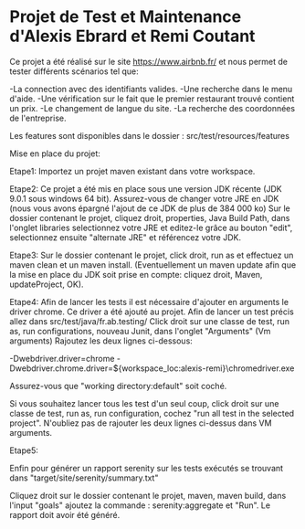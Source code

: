 # Projet de Test et Maintenance d'Alexis Ebrard et Remi Coutant

Ce projet a été réalisé sur le site https://www.airbnb.fr/
et nous permet de tester différents scénarios tel que:

-La connection avec des identifiants valides.
-Une recherche dans le menu d'aide.
-Une vérification sur le fait que le premier restaurant trouvé contient un prix.
-Le changement de langue du site.
-La recherche des coordonnées de l'entreprise.


Les features sont disponibles dans le dossier :
src/test/resources/features

Mise en place du projet:

Etape1:
Importez un projet maven existant dans votre workspace.

Etape2:
Ce projet a été mis en place sous une version JDK récente (JDK 9.0.1 sous windows 64 bit).
Assurez-vous de changer votre JRE en JDK (nous vous avons épargné l'ajout 
de ce JDK de plus de 384 000 ko)
Sur le dossier contenant le projet, cliquez droit, properties, Java Build Path,
dans l'onglet libraries selectionnez votre JRE et editez-le grâce au bouton "edit", selectionnez ensuite
"alternate JRE" et référencez votre JDK.

Etape3:
Sur le dossier contenant le projet, click droit, run as et effectuez un maven clean et un maven install.
(Eventuellement un maven update afin que la mise en place du JDK soit prise en compte:
cliquez droit, Maven, updateProject, OK).

Etape4: 
Afin de lancer les tests il est nécessaire d'ajouter en arguments le driver chrome.
Ce driver a été ajouté au projet.
Afin de lancer un test précis allez dans 
src/test/java/fr.ab.testing/
Click droit sur une classe de test, run as, run configurations,
nouveau Junit, dans l'onglet "Arguments" (Vm arguments)
Rajoutez les deux lignes ci-dessous:

-Dwebdriver.driver=chrome
-Dwebdriver.chrome.driver=${workspace_loc:alexis-remi}\chromedriver.exe

Assurez-vous que "working directory:default" soit coché.

Si vous souhaitez lancer tous les test d'un seul coup,
click droit sur une classe de test, run as, run configuration,
cochez "run all test in the selected project".
N'oubliez pas de rajouter les deux lignes ci-dessus dans VM arguments.

Etape5:

Enfin pour générer un rapport serenity sur les tests exécutés se trouvant dans 
"target/site/serenity/summary.txt"

Cliquez droit sur le dossier contenant le projet, maven, maven build, 
dans l'input "goals" ajoutez la commande : 
serenity:aggregate et "Run".
Le rapport doit avoir été généré.









